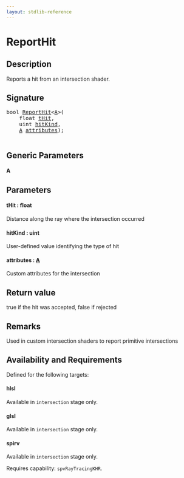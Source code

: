 ```yaml
---
layout: stdlib-reference
---
```


# ReportHit

## Description

Reports a hit from an intersection shader.



## Signature 

<pre>
<span class="code_keyword">bool</span> <a href="reporthit-06.md">ReportHit</a>&lt;<a href="reporthit-06.md#typeparam-A" class="code_type">A</a>&gt;(
    <span class="code_keyword">float</span> <a href="reporthit-06.md#decl-tHit" class="code_param">tHit</a>,
    <span class="code_keyword">uint</span> <a href="reporthit-06.md#decl-hitKind" class="code_param">hitKind</a>,
    <a href="reporthit-06.md#typeparam-A" class="code_type">A</a> <a href="reporthit-06.md#decl-attributes" class="code_param">attributes</a>);

</pre>

## Generic Parameters

####  <a id="typeparam-A"></a>A

## Parameters

####  <a id="decl-tHit"></a>tHit  : float
Distance along the ray where the intersection occurred

####  <a id="decl-hitKind"></a>hitKind  : uint
User-defined value identifying the type of hit

####  <a id="decl-attributes"></a>attributes  : [A](reporthit-06.md#typeparam-A)
Custom attributes for the intersection


## Return value
true if the hit was accepted, false if rejected

## Remarks
Used in custom intersection shaders to report primitive intersections


## Availability and Requirements

Defined for the following targets:

#### hlsl
Available in `intersection` stage only.

#### glsl
Available in `intersection` stage only.

#### spirv
Available in `intersection` stage only.

Requires capability: `spvRayTracingKHR`.



<script>
// Fix .md links to .html when on ReadTheDocs
if (window.location.hostname.includes('readthedocs') || 
    window.location.hostname.includes('rtfd.io')) {
  document.addEventListener('DOMContentLoaded', function() {
    const links = document.querySelectorAll('a');
    links.forEach(link => {
      const href = link.getAttribute('href');
      if (href && href.includes('.md')) {
        // This regex will handle .md links with or without fragment identifiers or query parameters
        link.href = link.href.replace(/(.+)\.md(#[^?]*)?(\?.*)?$/, '$1.html$2$3');
      }
    });
  });
}
</script>
